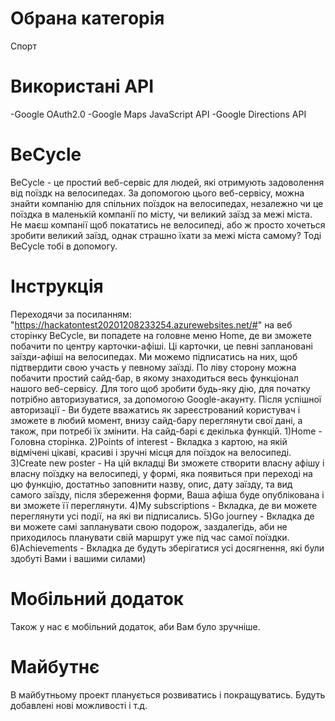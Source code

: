 # Обрана категорія
Спорт

# Використані API
-Google OAuth2.0
-Google Maps JavaScript API
-Google Directions API

# BeCycle
BeCycle - це простий веб-сервіс для людей, які отримують задоволення від поїздк на велосипедах.
За допомогою цього веб-сервісу, можна знайти компанію для спільних поїздок на велосипедах, незалежно чи це поїздка в маленькій компанії по місту, чи великий заїзд за межі міста.
Не маєш компанії щоб покататись не велосипеді, або ж просто хочеться зробити великий заїзд, однак страшно їхати за межі міста самому? Тоді BeCycle тобі в допомогу.

# Інструкція
Переходячи за посиланням: "https://hackatontest20201208233254.azurewebsites.net/#" на веб сторінку BeCycle, ви попадете на головне меню Home, де ви зможете побачити по центру карточки-афіші. Ці карточки, це певні заплановані заїзди-афіші на велосипедах. Ми можемо підписатись на них, щоб підтвердити свою участь у певному заїзді.
По ліву сторону можна побачити простий сайд-бар, в якому знаходиться весь функціонал нашого веб-сервісу.
Для того щоб зробити будь-яку дію, для початку потрібно авторизуватися, за допомогою Google-акаунту. Після успішної авторизації - Ви будете вважатись як зареєстрований користувач і зможете в любий момент, внизу сайд-бару переглянути свої дані, а також, при потребі їх змінити.
На сайд-барі є декілька функцій.
1)Home - Головна сторінка.
2)Points of interest - Вкладка з картою, на якій відмічені цікаві, красиві і зручні місця для поїздок на велосипеді.
3)Create new poster - На цій вкладці Ви зможете створити власну афішу і власну поїздку на велосипеді, у формі, яка появиться при переході на цю функцію, достатньо заповнити назву, опис, дату заїзду, та вид самого заїзду, після збереження форми, Ваша афіша буде опублікована і ви зможете її переглянути.
4)My subscriptions - Вкладка, де ви можете переглянути усі події, на які ви підписались.
5)Go journey - Вкладка де ви можете самі запланувати свою подорож, заздалегідь, аби не приходилось планувати свій маршрут уже під час самої поїздки.
6)Achievements - Вкладка де будуть зберігатися усі досягнення, які були здобуті Вами і вашими силами)

# Мобільний додаток
Також у нас є мобільний додаток, аби Вам було зручніше.
# Майбутнє
В майбутньому проект планується розвиватись і покращуватись.
Будуть добавлені нові можливості і т.д.
